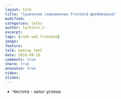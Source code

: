 ```yaml
---
layout: talk
title: "Сравнение современных Frontend-фреймворков"
modified:
categories: talks
author: tychinin_n
excerpt:
tags: [code web frontend]
image:
feature:
talk: meetup_tmn5
date: 2018-09-19
comments: true
share: true
announce: true
video: 
slides: 
---
```


* Чистота - залог успеха.